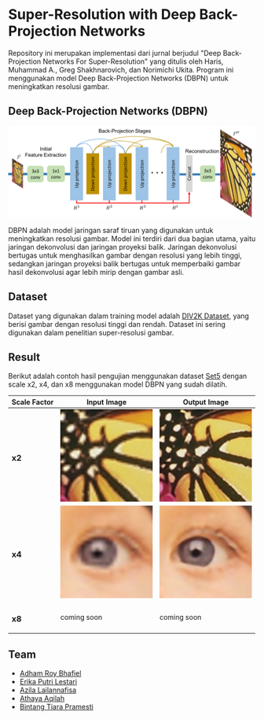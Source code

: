 # Super-Resolution with Deep Back-Projection Networks

Repository ini merupakan implementasi dari jurnal berjudul "Deep Back-Projection Networks For Super-Resolution" yang ditulis oleh Haris, Muhammad A., Greg Shakhnarovich, dan Norimichi Ukita. Program ini menggunakan model Deep Back-Projection Networks (DBPN) untuk meningkatkan resolusi gambar.

## Deep Back-Projection Networks (DBPN)

![DBPN Model](assets/dbpn.png)

DBPN adalah model jaringan saraf tiruan yang digunakan untuk meningkatkan resolusi gambar. Model ini terdiri dari dua bagian utama, yaitu jaringan dekonvolusi dan jaringan proyeksi balik. Jaringan dekonvolusi bertugas untuk menghasilkan gambar dengan resolusi yang lebih tinggi, sedangkan jaringan proyeksi balik bertugas untuk memperbaiki gambar hasil dekonvolusi agar lebih mirip dengan gambar asli.

## Dataset

Dataset yang digunakan dalam training model adalah [DIV2K Dataset](https://figshare.com/articles/dataset/DIV2K_train_HR_zip/9785438/1?file=17544995), yang berisi gambar dengan resolusi tinggi dan rendah. Dataset ini sering digunakan dalam penelitian super-resolusi gambar.

## Result

Berikut adalah contoh hasil pengujian menggunakan dataset [Set5](https://paperswithcode.com/dataset/set5) dengan scale x2, x4, dan x8 menggunakan model DBPN yang sudah dilatih.

| Scale Factor | Input Image                    | Output Image                    |
| ------------ | ------------------------------ | ------------------------------- |
| <h3>x2</h3>  | ![Input Image](assets/i2x.png) | ![Output Image](assets/o2x.png) |
| <h3>x4</h3>  | ![Input Image](assets/i4x.png) | ![Output Image](assets/o4x.png) |
| <h3>x8</h3>  | coming soon                    | coming soon                     |

## Team

-   [Adham Roy Bhafiel](https://github.com/adaamxrb)
-   [Erika Putri Lestari](https://github.com/erikaprls)
-   [Azila Lailannafisa](https://github.com/azilafisa)
-   [Athaya Aqilah](https://github.com/athayaaqilaa)
-   [Bintang Tiara Pramesti](https://github.com/bintangtiara/)
